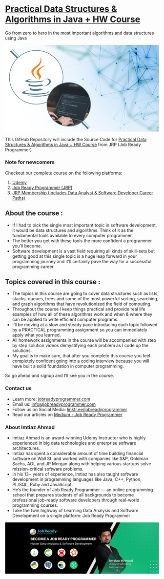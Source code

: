 # [Practical Data Structures & Algorithms in Java + HW Course](https://www.udemy.com/course/practical-data-structures-algorithms-in-java/)

Go from zero to hero in the most important algorithms and data structures using Java

<img title="JRP Practical Data Structures & Algorithms in Java + HW Course New Banner" alt="JRP Practical Data Structures & Algorithms in Java + HW Course New Banner" src="https://raw.githubusercontent.com/JobReadyProgrammer/Practical-Data-Structures-and-Algorithms-in-Java/refs/heads/main/JRP%20Practical%20Data%20Structures%20%26%20Algorithms%20in%20Java%20%2B%20HW%20Course%20New%20Banner.jpg">

This GitHub Repository will include the Source Code for [Practical Data Structures & Algorithms in Java + HW Course](https://www.udemy.com/course/practical-data-structures-algorithms-in-java/) from JRP (Job Ready Programmer)

### Note for newcomers

Checkout our complete course on the following platforms:
1. [Udemy](https://www.udemy.com/course/practical-data-structures-algorithms-in-java/)
2. [Job Ready Programmer (JRP)](https://www.jobreadyprogrammer.com/p/practical-data-structures-algorithms/)
3. [JRP Membership (Includes Data Analyst & Software Developer Career Paths)](https://www.jobreadyprogrammer.com/p/all-access-pass?coupon_code=GET_HIRED_ALREADY)

## About the course :

- If I had to pick the single most important topic in software development, it would be data structures and algorithms. Think of it as the fundamental tools available to every computer programmer.
- The better you get with these tools the more confident a programmer you’ll become.
- Software development is a vast field requiring all kinds of skill-sets but getting good at this single topic is a huge leap forward in your programming journey and it’ll certainly pave the way for a successful programming career.

## Topics covered in this course :

- The topics in this course are going to cover data structures such as lists, stacks, queues, trees and some of the most powerful sorting, searching, and graph algorithms that have revolutionized the field of computing.
- Throughout the course I keep things practical and provide real life examples of how all of these algorithms work and when & where they can be applied to write efficient computer programs.
- I’ll be moving at a slow and steady pace introducing each topic followed by a PRACTICAL programming assignment so you can immediately apply what you learned.
- All homework assignments in the course will be accompanied with step by step solution videos demystifying each problem as I code up the solutions.
- My goal is to make sure, that after you complete this course you feel completely confident going into a coding interview because you will have built a solid foundation in computer programming.

So go ahead and signup and I’ll see you in the course.

### Contact us
- Learn more: [jobreadyprogrammer.com](https://jobreadyprogrammer.com/)
- Email us: info@jobreadyprogrammer.com
- Follow us on Social Media: [linktr.ee/jobreadyprogrammer](https://linktr.ee/jobreadyprogrammer)
- Read our articles on [Medium - Job Ready Programmer](https://jobreadyprogrammer.medium.com/)

### About Imtiaz Ahmad

- Imtiaz Ahmad is an award-winning Udemy Instructor who is highly experienced in big data technologies and enterprise software architectures.
- Imtiaz has spent a considerable amount of time building financial software on Wall St. and worked with companies like S&P, Goldman Sachs, AOL and JP Morgan along with helping various startups solve mission-critical software problems.
- In his 13+ years of experience, Imtiaz has also taught software development in programming languages like Java, C++, Python, PL/SQL, Ruby and JavaScript.
- He’s the founder of Job Ready Programmer — an online programming school that prepares students of all backgrounds to become professional job-ready software developers through real-world programming courses.
- Take the twin highway of Learning Data Analysis and Software Development on a single platform: Job Ready Programmer

<img title="a title" alt="Alt text" src="https://raw.githubusercontent.com/JobReadyProgrammer/JobReadyProgrammer/main/JRP_GitHub_Banner.png" onclick="https://www.jobreadyprogrammer.com/p/all-access-pass?coupon_code=GET_HIRED_ALREADY">
